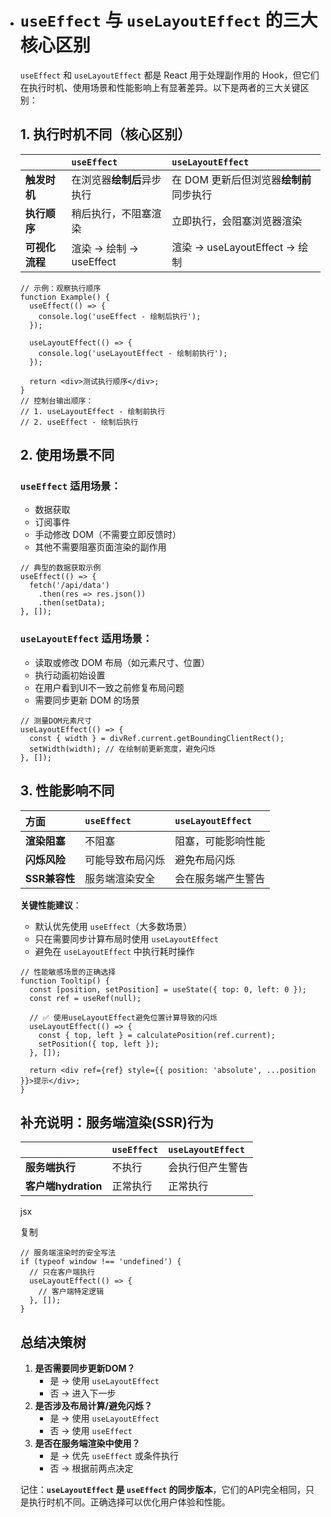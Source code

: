 - # `useEffect` 与 `useLayoutEffect` 的三大核心区别

  `useEffect` 和 `useLayoutEffect` 都是 React 用于处理副作用的 Hook，但它们在执行时机、使用场景和性能影响上有显著差异。以下是两者的三大关键区别：

  ## 1. 执行时机不同（核心区别）

  |                | `useEffect`                | `useLayoutEffect`                       |
  | :------------- | :------------------------- | :-------------------------------------- |
  | **触发时机**   | 在浏览器**绘制后**异步执行 | 在 DOM 更新后但浏览器**绘制前**同步执行 |
  | **执行顺序**   | 稍后执行，不阻塞渲染       | 立即执行，会阻塞浏览器渲染              |
  | **可视化流程** | 渲染 → 绘制 → useEffect    | 渲染 → useLayoutEffect → 绘制           |

  ```
  // 示例：观察执行顺序
  function Example() {
    useEffect(() => {
      console.log('useEffect - 绘制后执行');
    });
    
    useLayoutEffect(() => {
      console.log('useLayoutEffect - 绘制前执行');
    });
    
    return <div>测试执行顺序</div>;
  }
  // 控制台输出顺序：
  // 1. useLayoutEffect - 绘制前执行
  // 2. useEffect - 绘制后执行
  ```

  ## 2. 使用场景不同

  ### `useEffect` 适用场景：

  - 数据获取
  - 订阅事件
  - 手动修改 DOM（不需要立即反馈时）
  - 其他不需要阻塞页面渲染的副作用

  ```
  // 典型的数据获取示例
  useEffect(() => {
    fetch('/api/data')
      .then(res => res.json())
      .then(setData);
  }, []);
  ```

  ### `useLayoutEffect` 适用场景：

  - 读取或修改 DOM 布局（如元素尺寸、位置）
  - 执行动画初始设置
  - 在用户看到UI不一致之前修复布局问题
  - 需要同步更新 DOM 的场景

  ```
  // 测量DOM元素尺寸
  useLayoutEffect(() => {
    const { width } = divRef.current.getBoundingClientRect();
    setWidth(width); // 在绘制前更新宽度，避免闪烁
  }, []);
  ```

  ## 3. 性能影响不同

  | 方面          | `useEffect`      | `useLayoutEffect`  |
  | :------------ | :--------------- | :----------------- |
  | **渲染阻塞**  | 不阻塞           | 阻塞，可能影响性能 |
  | **闪烁风险**  | 可能导致布局闪烁 | 避免布局闪烁       |
  | **SSR兼容性** | 服务端渲染安全   | 会在服务端产生警告 |

  **关键性能建议**：

  - 默认优先使用 `useEffect`（大多数场景）
  - 只在需要同步计算布局时使用 `useLayoutEffect`
  - 避免在 `useLayoutEffect` 中执行耗时操作

  ```
  // 性能敏感场景的正确选择
  function Tooltip() {
    const [position, setPosition] = useState({ top: 0, left: 0 });
    const ref = useRef(null);
  
    // ✅ 使用useLayoutEffect避免位置计算导致的闪烁
    useLayoutEffect(() => {
      const { top, left } = calculatePosition(ref.current);
      setPosition({ top, left });
    }, []);
  
    return <div ref={ref} style={{ position: 'absolute', ...position }}>提示</div>;
  }
  ```

  ## 补充说明：服务端渲染(SSR)行为

  |                     | `useEffect` | `useLayoutEffect` |
  | :------------------ | :---------- | :---------------- |
  | **服务端执行**      | 不执行      | 会执行但产生警告  |
  | **客户端hydration** | 正常执行    | 正常执行          |

  jsx

  复制

  ```
  // 服务端渲染时的安全写法
  if (typeof window !== 'undefined') {
    // 只在客户端执行
    useLayoutEffect(() => {
      // 客户端特定逻辑
    }, []);
  }
  ```

  ## 总结决策树

  1. **是否需要同步更新DOM？**
     - 是 → 使用 `useLayoutEffect`
     - 否 → 进入下一步
  2. **是否涉及布局计算/避免闪烁？**
     - 是 → 使用 `useLayoutEffect`
     - 否 → 使用 `useEffect`
  3. **是否在服务端渲染中使用？**
     - 是 → 优先 `useEffect` 或条件执行
     - 否 → 根据前两点决定

  记住：**`useLayoutEffect` 是 `useEffect` 的同步版本**，它们的API完全相同，只是执行时机不同。正确选择可以优化用户体验和性能。
